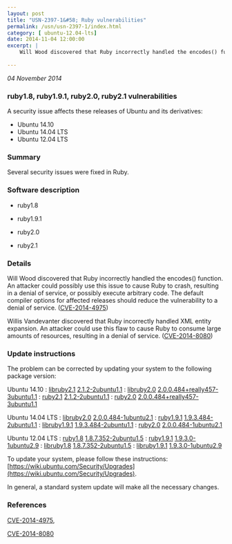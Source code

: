 ```yaml
---
layout: post
title: "USN-2397-1&#58; Ruby vulnerabilities"
permalink: /usn/usn-2397-1/index.html
category: [ ubuntu-12.04-lts]
date: 2014-11-04 12:00:00
excerpt: |
    Will Wood discovered that Ruby incorrectly handled the encodes() function. An attacker could possibly use this issue to cause Ruby to crash, resulting in a denial of service, or possibly execute arbitrary code. The default compiler options for affected releases should reduce the vulnerability to a denial of service. ([CVE-2014-4975](http://people.ubuntu.com/~ubuntu-security/cve/CVE-2014-4975))
    
--- 
```

 
 

*04 November 2014*

### ruby1.8, ruby1.9.1, ruby2.0, ruby2.1 vulnerabilities

A security issue affects these releases of Ubuntu and its derivatives:

* Ubuntu 14.10
* Ubuntu 14.04 LTS
* Ubuntu 12.04 LTS

### Summary

Several security issues were fixed in Ruby. 

### Software description

* ruby1.8 

* ruby1.9.1 

* ruby2.0 

* ruby2.1 

### Details

Will Wood discovered that Ruby incorrectly handled the encodes() function. An attacker could possibly use this issue to cause Ruby to crash, resulting in a denial of service, or possibly execute arbitrary code. The default compiler options for affected releases should reduce the vulnerability to a denial of service. ([CVE-2014-4975](http://people.ubuntu.com/~ubuntu-security/cve/CVE-2014-4975))

Willis Vandevanter discovered that Ruby incorrectly handled XML entity expansion. An attacker could use this flaw to cause Ruby to consume large amounts of resources, resulting in a denial of service. ([CVE-2014-8080](http://people.ubuntu.com/~ubuntu-security/cve/CVE-2014-8080)) 

### Update instructions

The problem can be corrected by updating your system to the following package version:

Ubuntu 14.10
 : [libruby2.1](https://launchpad.net/ubuntu/+source/ruby2.1) <span> [2.1.2-2ubuntu1.1](https://launchpad.net/ubuntu/+source/ruby2.1/2.1.2-2ubuntu1.1) </span> 
 : [libruby2.0](https://launchpad.net/ubuntu/+source/ruby2.0) <span> [2.0.0.484+really457-3ubuntu1.1](https://launchpad.net/ubuntu/+source/ruby2.0/2.0.0.484+really457-3ubuntu1.1) </span> 
 : [ruby2.1](https://launchpad.net/ubuntu/+source/ruby2.1) <span> [2.1.2-2ubuntu1.1](https://launchpad.net/ubuntu/+source/ruby2.1/2.1.2-2ubuntu1.1) </span> 
 : [ruby2.0](https://launchpad.net/ubuntu/+source/ruby2.0) <span> [2.0.0.484+really457-3ubuntu1.1](https://launchpad.net/ubuntu/+source/ruby2.0/2.0.0.484+really457-3ubuntu1.1) </span> 

Ubuntu 14.04 LTS
 : [libruby2.0](https://launchpad.net/ubuntu/+source/ruby2.0) <span> [2.0.0.484-1ubuntu2.1](https://launchpad.net/ubuntu/+source/ruby2.0/2.0.0.484-1ubuntu2.1) </span> 
 : [ruby1.9.1](https://launchpad.net/ubuntu/+source/ruby1.9.1) <span> [1.9.3.484-2ubuntu1.1](https://launchpad.net/ubuntu/+source/ruby1.9.1/1.9.3.484-2ubuntu1.1) </span> 
 : [libruby1.9.1](https://launchpad.net/ubuntu/+source/ruby1.9.1) <span> [1.9.3.484-2ubuntu1.1](https://launchpad.net/ubuntu/+source/ruby1.9.1/1.9.3.484-2ubuntu1.1) </span> 
 : [ruby2.0](https://launchpad.net/ubuntu/+source/ruby2.0) <span> [2.0.0.484-1ubuntu2.1](https://launchpad.net/ubuntu/+source/ruby2.0/2.0.0.484-1ubuntu2.1) </span> 

Ubuntu 12.04 LTS
 : [ruby1.8](https://launchpad.net/ubuntu/+source/ruby1.8) <span> [1.8.7.352-2ubuntu1.5](https://launchpad.net/ubuntu/+source/ruby1.8/1.8.7.352-2ubuntu1.5) </span> 
 : [ruby1.9.1](https://launchpad.net/ubuntu/+source/ruby1.9.1) <span> [1.9.3.0-1ubuntu2.9](https://launchpad.net/ubuntu/+source/ruby1.9.1/1.9.3.0-1ubuntu2.9) </span> 
 : [libruby1.8](https://launchpad.net/ubuntu/+source/ruby1.8) <span> [1.8.7.352-2ubuntu1.5](https://launchpad.net/ubuntu/+source/ruby1.8/1.8.7.352-2ubuntu1.5) </span> 
 : [libruby1.9.1](https://launchpad.net/ubuntu/+source/ruby1.9.1) <span> [1.9.3.0-1ubuntu2.9](https://launchpad.net/ubuntu/+source/ruby1.9.1/1.9.3.0-1ubuntu2.9) </span> 

To update your system, please follow these instructions: [https://wiki.ubuntu.com/Security/Upgrades](https://wiki.ubuntu.com/Security/Upgrades).

In general, a standard system update will make all the necessary changes. 

### References

 
 [CVE-2014-4975](http://people.ubuntu.com/~ubuntu-security/cve/CVE-2014-4975), 

 [CVE-2014-8080](http://people.ubuntu.com/~ubuntu-security/cve/CVE-2014-8080)
 

